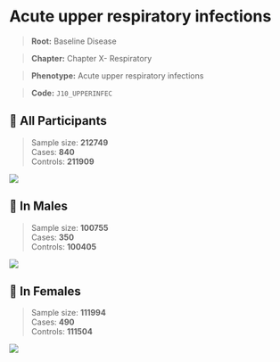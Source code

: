 # Acute upper respiratory infections

> **Root:** Baseline Disease  

> **Chapter:** Chapter X- Respiratory  

> **Phenotype:** Acute upper respiratory infections  

> **Code:** `J10_UPPERINFEC`

## 🧪 All Participants  
> Sample size: **212749**  
> Cases: **840**  
> Controls: **211909**
<img src="/Disease/Figures/ALL/Baseline/J10_UPPERINFEC.png"/>
<CsvTable src="/Disease_Data/ALL/Baseline/LG_J10_UPPERINFEC.csv" label="🔍 View full results" />

## 👨 In Males  
> Sample size: **100755**  
> Cases: **350**  
> Controls: **100405**
<img src="/Disease/Figures/Male/Baseline/J10_UPPERINFEC.png"/>
<CsvTable src="/Disease_Data/Male/Baseline/LG_J10_UPPERINFEC.csv" label="🔍 View full results" />

## 👩 In Females  
> Sample size: **111994**  
> Cases: **490**  
> Controls: **111504**
<img src="/Disease/Figures/Female/Baseline/J10_UPPERINFEC.png"/>
<CsvTable src="/Disease_Data/Female/Baseline/LG_J10_UPPERINFEC.csv" label="🔍 View full results" />
